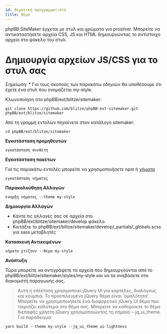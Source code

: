 ```yaml
---
id: θεματική προγραμματιστή
title: Θέμα
---
```


phpBB SiteMaker έρχεται με στυλ και χρώματα για prosilver. Μπορείτε να αντικαταστήσετε αρχεία CSS, JS και HTML δημιουργώντας το αντίστοιχο αρχείο στο φάκελο του στυλ.

# Δημιουργία αρχείων JS/CSS για το στυλ σας

Σημείωση: * Για τους σκοπούς των παρακάτω οδηγιών θα υποθέσουμε ότι έχετε ένα στυλ που ονομάζεται my-style.

Κλωνοποίηση στο phpBB/ext/blitze/sitemaker:

    git clone https://github.com/blitze/phpBB-ext-sitemaker.git phpBB/ext/blitze/sitemaker
    

Από τη γραμμή εντολών πηγαίνετε στον κατάλογο sitemaker:

    cd phpBB/ext/blitze/sitemaker
    

**Εγκατάσταση προμηθευτών**

    εγκατάσταση συνθέτη
    

**Εγκατάσταση πακέτων**

Για τις παρακάτω εντολές μπορείτε να χρησιμοποιήσετε npm ή [νήματα](https://yarnpkg.com)

    εγκατάσταση νήματος
    

**Παρακολούθηση Αλλαγών**

    έναρξη νήματος --theme my-style
    

**Δημιουργία Αλλαγών**

* Κάντε τις αλλαγές σας σε αρχεία στο phpBB/ext/blitze/sitemaker/develop φάκελο.
* Κοιτάξτε το phpBB/ext/blitze/sitemaker/develop/_partials/_globals.scss για sass μεταβλητές

**Κατασκευή Αντικειμένων**

    νήματα χτίζουν --θέμα my-style
    

**Ανάπτυξη**

Τώρα μπορείτε να αντιγράψετε τα αρχεία που δημιουργούνται από το phpBB/ext/blitze/sitemaker/styles/my-style και να τα ανεβάσετε στο διακομιστή παραγωγής σας.

> Αυτή η επέκταση χρησιμοποιεί jQuery UI για καρτέλες, διαλόγους και κουμπιά. Το προεπιλεγμένο jQuery θέμα είναι 'ομαλότητα'. Μπορείτε να χρησιμοποιήσετε ένα διαφορετικό jQuery UI θέμα που ταιριάζει καλύτερα στο θέμα σας. Μπορείτε να καθορίσετε το θέμα διεπαφής χρήστη jQuery χρησιμοποιώντας τη σημαία --jq_ui_theme. Για παράδειγμα:

    yarn build --theme my-style --jq_ui_theme ui-lightness